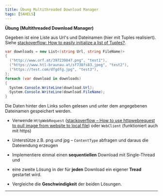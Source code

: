 ```yaml
---
title: Übung Multithreaded Download Manager
tags: [5AHELS]
---
```


**Übung (Multithreaded Download Manager)**

Gegeben ist eine Liste aus Url's und Dateinamen (hier mit Tuples realisiert). Siehe [stackoverflow: How to easily initialize a list of Tuples?](https://stackoverflow.com/questions/8002455/how-to-easily-initialize-a-list-of-tuples).

```csharp
var downloads = new List<(string Url, string FileName)>
{
  ("http://www.orf.at/397239847.png", "test1"),
  ("https://www.htl-braunau.at/sf738fs83.jpeg", "test2"),
  ("https://test.com/dfgdfg.jpg", "test3"),
};
foreach (var download in downloads)
{
  System.Console.WriteLine(download.Url);
  System.Console.WriteLine(download.FileName);
}
```

Die Daten hinter den Links sollen gelesen und unter dem angegebenen Dateinamen gespeichert werden.

- Verwende `HttpWebRequest` ([stackoverflow – How to use httpwebrequest to pull image from website to local file](https://stackoverflow.com/questions/2368115/how-to-use-httpwebrequest-to-pull-image-from-website-to-local-file)) oder `WebClient` (funktioniert auch mit https) 

- Unterstütze z.B. png und jpg – `ContentType` abfragen und daraus die Dateiendung erzeugen

- Implementiere einmal einen **sequentiellen** Download mit Single-Thread und 
- eine zweite Lösung in der für **jeden** Download ein eigener **Tread** gestartet wird. 
- Vergleiche die **Geschwindigkeit** der beiden Lösungen.

---

